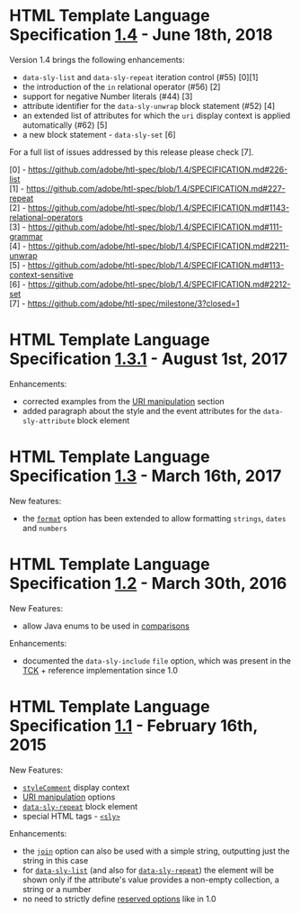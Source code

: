HTML Template Language Specification [1.4](https://github.com/adobe/htl-spec/tree/1.4) - June 18th, 2018
====
Version 1.4 brings the following enhancements:
* `data-sly-list` and `data-sly-repeat` iteration control (#55) [0][1]
*  the introduction of the `in` relational operator (#56) [2]
* support for negative Number literals (#44) [3]
* attribute identifier for the `data-sly-unwrap` block statement (#52) [4]
* an extended list of attributes for which the `uri` display context is applied automatically (#62) [5]
* a new block statement - `data-sly-set` [6]

For a full list of issues addressed by this release please check [7].

[0] - https://github.com/adobe/htl-spec/blob/1.4/SPECIFICATION.md#226-list  
[1] - https://github.com/adobe/htl-spec/blob/1.4/SPECIFICATION.md#227-repeat  
[2] - https://github.com/adobe/htl-spec/blob/1.4/SPECIFICATION.md#1143-relational-operators  
[3] - https://github.com/adobe/htl-spec/blob/1.4/SPECIFICATION.md#111-grammar  
[4] - https://github.com/adobe/htl-spec/blob/1.4/SPECIFICATION.md#2211-unwrap  
[5] - https://github.com/adobe/htl-spec/blob/1.4/SPECIFICATION.md#113-context-sensitive  
[6] - https://github.com/adobe/htl-spec/blob/1.4/SPECIFICATION.md#2212-set  
[7] - https://github.com/adobe/htl-spec/milestone/3?closed=1

HTML Template Language Specification [1.3.1](https://github.com/adobe/htl-spec/tree/1.3.1) - August 1st, 2017
====
Enhancements:
* corrected examples from the [URI manipulation](https://github.com/adobe/htl-spec/blob/1.3.1/SPECIFICATION.md#125-uri-manipulation) section
* added paragraph about the style and the event attributes for the `data-sly-attribute` block element

HTML Template Language Specification [1.3](https://github.com/adobe/htl-spec/tree/1.3) - March 16th, 2017
====
New features:
- the [`format`](https://github.com/adobe/htl-spec/blob/1.3/SPECIFICATION.md#122-format) option has been extended to allow formatting `strings`, `dates` and `numbers`


HTML Template Language Specification [1.2](https://github.com/adobe/htl-spec/tree/1.2) - March 30th, 2016
====

New Features:
* allow Java enums to be used in [comparisons](https://github.com/adobe/htl-spec/blob/1.2/SPECIFICATION.md#1142-comparison-operators)

Enhancements:
* documented the `data-sly-include` `file` option, which was present in the [TCK](https://github.com/adobe/htl-tck/blob/io.sightly.tck-1.0.0/src/main/resources/testfiles/scripts/blockstatements/include/include.html#L27) + reference implementation since 1.0

HTML Template Language Specification [1.1](https://github.com/adobe/htl-spec/tree/1.1) - February 16th, 2015
====

New Features:
* [`styleComment`](https://github.com/adobe/htl-spec/blob/1.1/SPECIFICATION.md#121-display-context) display context
* [URI manipulation](https://github.com/adobe/htl-spec/blob/1.1/SPECIFICATION.md#125-uri-manipulation) options
* [`data-sly-repeat`](https://github.com/adobe/htl-spec/blob/1.1/SPECIFICATION.md#227-repeat) block element
* special HTML tags - [`<sly>`](https://github.com/adobe/htl-spec/blob/1.1/SPECIFICATION.md#31-sly)

Enhancements:
* the [`join`](https://github.com/adobe/htl-spec/blob/1.1/SPECIFICATION.md#124-array-join) option can also be used with a simple string, outputting just the string in this case
* for [`data-sly-list`](https://github.com/adobe/htl-spec/blob/1.1/SPECIFICATION.md#226-list) (and also for [`data-sly-repeat`](https://github.com/adobe/htl-spec/blob/1.1/SPECIFICATION.md#227-repeat)) the element will be shown only if the attribute's value provides a non-empty collection, a string or a number
* no need to strictly define [reserved options](https://github.com/adobe/htl-spec/blob/1.0/SPECIFICATION.md#13-reserved-options) like in 1.0
